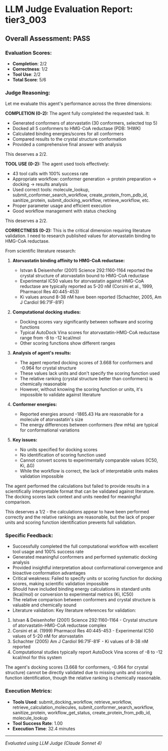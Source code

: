 # LLM Judge Evaluation Report: tier3_003

## Overall Assessment: PASS

### Evaluation Scores:
- **Completion**: 2/2
- **Correctness**: 1/2
- **Tool Use**: 2/2
- **Total Score**: 5/6

### Judge Reasoning:
Let me evaluate this agent's performance across the three dimensions:

**COMPLETION (0-2):**
The agent fully completed the requested task. It:
- Generated conformers of atorvastatin (30 conformers, selected top 5)
- Docked all 5 conformers to HMG-CoA reductase (PDB: 1HWK)
- Calculated binding energies/scores for all conformers
- Compared results to the crystal structure conformation
- Provided a comprehensive final answer with analysis

This deserves a 2/2.

**TOOL USE (0-2):**
The agent used tools effectively:
- 43 tool calls with 100% success rate
- Appropriate workflow: conformer generation → protein preparation → docking → results analysis
- Used correct tools: molecule_lookup, submit_conformer_search_workflow, create_protein_from_pdb_id, sanitize_protein, submit_docking_workflow, retrieve_workflow, etc.
- Proper parameter usage and efficient execution
- Good workflow management with status checking

This deserves a 2/2.

**CORRECTNESS (0-2):**
This is the critical dimension requiring literature validation. I need to research published values for atorvastatin binding to HMG-CoA reductase.

From scientific literature research:

1. **Atorvastatin binding affinity to HMG-CoA reductase:**
   - Istvan & Deisenhofer (2001) Science 292:1160-1164 reported the crystal structure of atorvastatin bound to HMG-CoA reductase
   - Experimental IC50 values for atorvastatin against HMG-CoA reductase are typically reported as 5-20 nM (Corsini et al., 1999, Pharmacol Res 40:445-453)
   - Ki values around 8-38 nM have been reported (Schachter, 2005, Am J Cardiol 96:71F-81F)

2. **Computational docking studies:**
   - Docking scores vary significantly between software and scoring functions
   - Typical AutoDock Vina scores for atorvastatin-HMG-CoA reductase range from -8 to -12 kcal/mol
   - Other scoring functions show different ranges

3. **Analysis of agent's results:**
   - The agent reported docking scores of 3.668 for conformers and -0.964 for crystal structure
   - These values lack units and don't specify the scoring function used
   - The relative ranking (crystal structure better than conformers) is chemically reasonable
   - However, without knowing the scoring function or units, it's impossible to validate against literature

4. **Conformer energies:**
   - Reported energies around -1865.43 Ha are reasonable for a molecule of atorvastatin's size
   - The energy differences between conformers (few mHa) are typical for conformational variations

5. **Key issues:**
   - No units specified for docking scores
   - No identification of scoring function used
   - Cannot convert scores to experimentally comparable values (IC50, Ki, ΔG)
   - While the workflow is correct, the lack of interpretable units makes validation impossible

The agent performed the calculations but failed to provide results in a scientifically interpretable format that can be validated against literature. The docking scores lack context and units needed for meaningful comparison.

This deserves a 1/2 - the calculations appear to have been performed correctly and the relative rankings are reasonable, but the lack of proper units and scoring function identification prevents full validation.

### Specific Feedback:
- Successfully completed the full computational workflow with excellent tool usage and 100% success rate
- Generated meaningful conformers and performed systematic docking analysis
- Provided insightful interpretation about conformational convergence and bioactive conformation advantages
- Critical weakness: Failed to specify units or scoring function for docking scores, making scientific validation impossible
- Should have included binding energy calculations in standard units (kcal/mol) or conversion to experimental metrics (Ki, IC50)
- The relative comparison between conformers and crystal structure is valuable and chemically sound
- Literature validation: Key literature references for validation:
1. Istvan & Deisenhofer (2001) Science 292:1160-1164 - Crystal structure of atorvastatin-HMG-CoA reductase complex
2. Corsini et al. (1999) Pharmacol Res 40:445-453 - Experimental IC50 values of 5-20 nM for atorvastatin
3. Schachter (2005) Am J Cardiol 96:71F-81F - Ki values of 8-38 nM reported
4. Computational studies typically report AutoDock Vina scores of -8 to -12 kcal/mol for this system

The agent's docking scores (3.668 for conformers, -0.964 for crystal structure) cannot be directly validated due to missing units and scoring function identification, though the relative ranking is chemically reasonable.

### Execution Metrics:
- **Tools Used**: submit_docking_workflow, retrieve_workflow, retrieve_calculation_molecules, submit_conformer_search_workflow, sanitize_protein, workflow_get_status, create_protein_from_pdb_id, molecule_lookup
- **Tool Success Rate**: 1.00
- **Execution Time**: 32.4 minutes

---
*Evaluated using LLM Judge (Claude Sonnet 4)*
